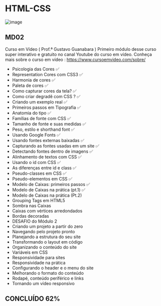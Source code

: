 # HTML-CSS 
![image](https://user-images.githubusercontent.com/87583186/171689878-de221f29-2618-4d32-8fbd-887e3277b727.png)

## MD02
Curso em Vídeo ( Prof.ª Gustavo Guanabara )
Primeiro módulo desse curso super interativo e gratuito no canal Youtube do curso em vídeo.
Conheça mais sobre o curso em vídeo : https://www.cursoemvideo.com/sobre/

 - Psicologia das Cores :white_check_mark:
 - Representation Cores com CSS3 :white_check_mark:
 - Harmonia de cores :white_check_mark:
 - Paleta de cores :white_check_mark:
 - Como capturar cores da tela? :white_check_mark:
 - Como criar degradê com CSS ? :white_check_mark:
 - Criando um exemplo real :white_check_mark:
 - Primeiros passos em Tipografia :white_check_mark:
 - Anatomia do tipo :white_check_mark:
 - Famílias de fonte com CSS :white_check_mark:
 - Tamanho de fonte e suas medidas :white_check_mark:
 - Peso, estilo e shorthand font :white_check_mark:
 - Usando Google Fonts :white_check_mark:
 - Usando fontes externas baixadas :white_check_mark:
 - Capturando as fontes usadas em um site :white_check_mark:
 - Detectando fontes dentro de imagens :white_check_mark:
 - Alinhamento de textos com CSS :white_check_mark:
 - Usando o id com CSS :white_check_mark:
 - As diferenças entre id e class :white_check_mark:
 - Pseudo-classes em CSS :white_check_mark:
 - Pseudo-elementos em CSS :white_check_mark:
 - Modelo de Caixas: primeiros passos :white_check_mark:
 - Modelo de Caixas na prática (pt.1) :white_check_mark:
 - Modelo de Caixas na prática (Pt.2)
 - Grouping Tags em HTML5
 - Sombra nas Caixas
 - Caixas com vértices arredondados
 - Bordas decoradas
 - DESAFIO do Módulo 2
 - Criando um projeto a partir do zero
 - Navegando pelo projeto pronto
 - Planejando a estrutura do seu site
 - Transformando o layout em código
 - Organizando o conteúdo do site
 - Variáveis em CSS
 - Responsividade para sites
 - Responsividade na prática
 - Configurando o header e o menu do site
 - Melhorando o formato do conteúdo
 - Rodapé, conteúdo periférico e links
 - Tornando um vídeo responsivo

## CONCLUÍDO 62%
